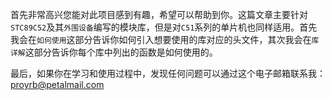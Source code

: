 首先非常高兴您能对此项目感到有趣，希望可以帮助到你。这篇文章主要针对`STC89C52`及其`外围设备`编写的模块库，但是对`C51`系列的单片机也同样适用。首先我会在`如何使用`这部分告诉你如何引入想要使用的库对应的头文件，其次我会在`库详解`这部分告诉你每个库中列出的函数是如何使用的。

最后，如果你在学习和使用过程中，发现任何问题可以通过这个电子邮箱联系我：proyrb@petalmail.com
